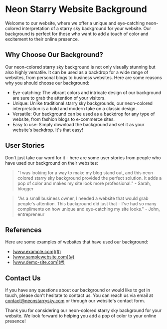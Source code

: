 <!--font:Poppins-->

# Neon Starry Website Background

Welcome to our website, where we offer a unique and eye-catching neon-colored interpretation of a starry sky background for your website. Our background is perfect for those who want to add a touch of color and excitement to their online presence.

## Why Choose Our Background?

Our neon-colored starry sky background is not only visually stunning but also highly versatile. It can be used as a backdrop for a wide range of websites, from personal blogs to business websites. Here are some reasons why you should choose our background:

- Eye-catching: The vibrant colors and intricate design of our background are sure to grab the attention of your visitors.
- Unique: Unlike traditional starry sky backgrounds, our neon-colored interpretation is a bold and modern take on a classic design.
- Versatile: Our background can be used as a backdrop for any type of website, from fashion blogs to e-commerce sites.
- Easy to use: Simply download the background and set it as your website's backdrop. It's that easy!

## User Stories

Don't just take our word for it - here are some user stories from people who have used our background on their websites:

> "I was looking for a way to make my blog stand out, and this neon-colored starry sky background provided the perfect solution. It adds a pop of color and makes my site look more professional." - Sarah, blogger

> "As a small business owner, I needed a website that would grab people's attention. This background did just that - I've had so many compliments on how unique and eye-catching my site looks." - John, entrepreneur

## References

Here are some examples of websites that have used our background:

- [www.example.com](#)
- [www.samplewebsite.com](#)
- [www.demo-site.com](#)

## Contact Us

If you have any questions about our background or would like to get in touch, please don't hesitate to contact us. You can reach us via email at [contact@neonstarrysky.com](mailto:contact@neonstarrysky.com) or through our website's contact form.

Thank you for considering our neon-colored starry sky background for your website. We look forward to helping you add a pop of color to your online presence!

<!--

Write me content for website with wallpaper which alt text is:

"A neon-colored interpretation of a starry sky"

The name/title of the page should not be 1:1 copy of the alt text but rather a real content of the website which is using this wallpaper.

- Use markdown format 
- Start with heading
- Heading should be short and concise
- The content should look like a real website 
- The website should not be about the wallpaper, wallpaper is just a related background
- Heading should be contain work "wallpaper" or "background"
- Include real sections like references, contact, user stories, etc. use things relevant to the page purpose.
- Feel free to use structure like headings, bullets, numbering, blockquotes, paragraphs, horizontal lines, etc.
- You can use formatting like bold or _italic_
- You can include UTF-8 emojis
- Links should be only #hash anchors (and you can refer to the document itself)
- Do not include images


---


# Stellar Nights: Neon-Colored Background for Your Website

Welcome to Stellar Nights, a website dedicated to providing you with the perfect neon-colored background for your website. Our starry sky wallpaper is the ideal choice for those who want to add a touch of color and excitement to their online presence.

## Why Choose Our Wallpaper?

Our neon-colored interpretation of a starry sky is not only visually stunning but also highly versatile. It can be used as a background for a wide range of websites, from personal blogs to business websites. Here are just a few reasons why you should choose our wallpaper:

- Eye-catching: The vibrant colors and intricate design of our wallpaper are sure to grab the attention of your visitors.
- Unique: Unlike traditional starry sky wallpapers, our neon-colored interpretation is a bold and modern take on a classic design.
- Versatile: Our wallpaper can be used as a background for any type of website, from fashion blogs to e-commerce sites.
- Easy to use: Simply download the wallpaper and set it as your website's background. It's that easy!

## User Stories

Don't just take our word for it - here are some user stories from people who have used our wallpaper on their websites:

> "I was looking for a way to make my blog stand out, and Stellar Nights provided the perfect solution. The neon-colored starry sky background adds a pop of color and makes my site look more professional." - Sarah, blogger

> "As a small business owner, I needed a website that would grab people's attention. The Stellar Nights wallpaper did just that - I've had so many compliments on how unique and eye-catching my site looks." - John, entrepreneur

## References

Here are some examples of websites that have used our wallpaper:

- [www.example.com](#)
- [www.samplewebsite.com](#)
- [www.demo-site.com](#)

## Contact Us

If you have any questions about our wallpaper or would like to get in touch, please don't hesitate to contact us. You can reach us via email at [contact@stellarnights.com](mailto:contact@stellarnights.com) or through our website's contact form.

Thank you for considering Stellar Nights for your website's background. We look forward to helping you make your online presence shine!


---


Heading is too long, rewrite whole content.


---


# Neon-Colored Starry Sky Wallpaper for Your Website

Welcome to our website dedicated to providing you with a unique and eye-catching neon-colored interpretation of a starry sky wallpaper for your website. Our wallpaper is perfect for those who want to add a touch of color and excitement to their online presence.

## Why Choose Our Wallpaper?

Our neon-colored starry sky wallpaper is not only visually stunning but also highly versatile. It can be used as a background for a wide range of websites, from personal blogs to business websites. Here are some reasons why you should choose our wallpaper:

- Eye-catching: The vibrant colors and intricate design of our wallpaper are sure to grab the attention of your visitors.
- Unique: Unlike traditional starry sky wallpapers, our neon-colored interpretation is a bold and modern take on a classic design.
- Versatile: Our wallpaper can be used as a background for any type of website, from fashion blogs to e-commerce sites.
- Easy to use: Simply download the wallpaper and set it as your website's background. It's that easy!

## User Stories

Don't just take our word for it - here are some user stories from people who have used our wallpaper on their websites:

> "I was looking for a way to make my blog stand out, and this neon-colored starry sky wallpaper provided the perfect solution. It adds a pop of color and makes my site look more professional." - Sarah, blogger

> "As a small business owner, I needed a website that would grab people's attention. This wallpaper did just that - I've had so many compliments on how unique and eye-catching my site looks." - John, entrepreneur

## References

Here are some examples of websites that have used our wallpaper:

- [www.example.com](#)
- [www.samplewebsite.com](#)
- [www.demo-site.com](#)

## Contact Us

If you have any questions about our wallpaper or would like to get in touch, please don't hesitate to contact us. You can reach us via email at [contact@neonstarrysky.com](mailto:contact@neonstarrysky.com) or through our website's contact form.

Thank you for considering our neon-colored starry sky wallpaper for your website's background. We look forward to helping you make your online presence shine!


---


Heading should not include word "wallpaper". The website should not be about the wallpaper itself, wallpaper is just a related background, rewrite whole content.


---


# Add a Pop of Color to Your Website with Neon-Colored Starry Sky Background

Welcome to our website, where we offer a unique and eye-catching neon-colored interpretation of a starry sky background for your website. Our background is perfect for those who want to add a touch of color and excitement to their online presence.

## Why Choose Our Background?

Our neon-colored starry sky background is not only visually stunning but also highly versatile. It can be used as a background for a wide range of websites, from personal blogs to business websites. Here are some reasons why you should choose our background:

- Eye-catching: The vibrant colors and intricate design of our background are sure to grab the attention of your visitors.
- Unique: Unlike traditional starry sky backgrounds, our neon-colored interpretation is a bold and modern take on a classic design.
- Versatile: Our background can be used as a backdrop for any type of website, from fashion blogs to e-commerce sites.
- Easy to use: Simply download the background and set it as your website's backdrop. It's that easy!

## User Stories

Don't just take our word for it - here are some user stories from people who have used our background on their websites:

> "I was looking for a way to make my blog stand out, and this neon-colored starry sky background provided the perfect solution. It adds a pop of color and makes my site look more professional." - Sarah, blogger

> "As a small business owner, I needed a website that would grab people's attention. This background did just that - I've had so many compliments on how unique and eye-catching my site looks." - John, entrepreneur

## References

Here are some examples of websites that have used our background:

- [www.example.com](#)
- [www.samplewebsite.com](#)
- [www.demo-site.com](#)

## Contact Us

If you have any questions about our background or would like to get in touch, please don't hesitate to contact us. You can reach us via email at [contact@neonstarrysky.com](mailto:contact@neonstarrysky.com) or through our website's contact form.

Thank you for considering our neon-colored starry sky background for your website's backdrop. We look forward to helping you add a pop of color to your online presence!


---


Heading is too long, rewrite whole content.


---


# Neon-Colored Starry Sky Background for Your Website

Welcome to our website, where we offer a unique and eye-catching neon-colored interpretation of a starry sky background for your website. Our background is perfect for those who want to add a touch of color and excitement to their online presence.

## Why Choose Our Background?

Our neon-colored starry sky background is not only visually stunning but also highly versatile. It can be used as a backdrop for a wide range of websites, from personal blogs to business websites. Here are some reasons why you should choose our background:

- Eye-catching: The vibrant colors and intricate design of our background are sure to grab the attention of your visitors.
- Unique: Unlike traditional starry sky backgrounds, our neon-colored interpretation is a bold and modern take on a classic design.
- Versatile: Our background can be used as a backdrop for any type of website, from fashion blogs to e-commerce sites.
- Easy to use: Simply download the background and set it as your website's backdrop. It's that easy!

## User Stories

Don't just take our word for it - here are some user stories from people who have used our background on their websites:

> "I was looking for a way to make my blog stand out, and this neon-colored starry sky background provided the perfect solution. It adds a pop of color and makes my site look more professional." - Sarah, blogger

> "As a small business owner, I needed a website that would grab people's attention. This background did just that - I've had so many compliments on how unique and eye-catching my site looks." - John, entrepreneur

## References

Here are some examples of websites that have used our background:

- [www.example.com](#)
- [www.samplewebsite.com](#)
- [www.demo-site.com](#)

## Contact Us

If you have any questions about our background or would like to get in touch, please don't hesitate to contact us. You can reach us via email at [contact@neonstarrysky.com](mailto:contact@neonstarrysky.com) or through our website's contact form.

Thank you for considering our neon-colored starry sky background for your website. We look forward to helping you add a pop of color to your online presence!


---


Write me a Google font which is best fitting for the website.

Pick from the list:
- Open Sans
- Montserrat
- Inter
- Barlow Condensed
- Lato
- Alegreya
- Roboto
- Great Vibes
- Dancing Script
- Lobster
- Playfair Display
- Orbitron
- Exo 2
- Futura
- Raleway
- IBM Plex Sans
- Poppins


Write just the font name nothing else.


---


Poppins

-->
